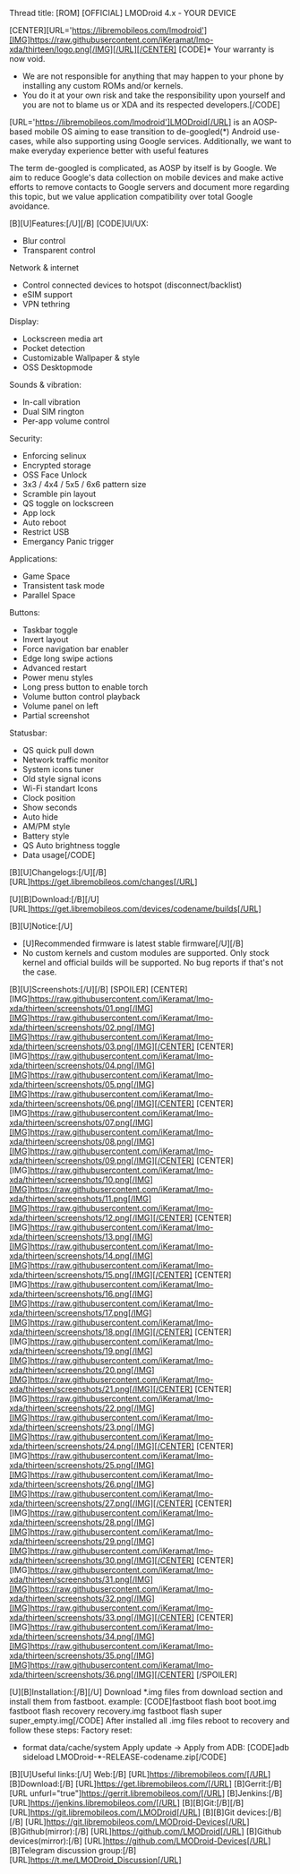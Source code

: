 Thread title: [ROM] [OFFICIAL] LMODroid 4.x - YOUR DEVICE

[CENTER][URL='https://libremobileos.com/lmodroid'][IMG]https://raw.githubusercontent.com/iKeramat/lmo-xda/thirteen/logo.png[/IMG][/URL][/CENTER]
[CODE]* Your warranty is now void.
* We are not responsible for anything that may happen to your phone by installing any custom ROMs and/or kernels.
* You do it at your own risk and take the responsibility upon yourself and you are not to blame us or XDA and its respected developers.[/CODE]

[URL='https://libremobileos.com/lmodroid']LMODroid[/URL] is an AOSP-based mobile OS aiming to ease transition to de-googled(*) Android use-cases, while also supporting using Google services. Additionally, we want to make everyday experience better with useful features

The term de-googled is complicated, as AOSP by itself is by Google. We aim to reduce Google's data collection on mobile devices and make active efforts to remove contacts to Google servers and document more regarding this topic, but we value application compatibility over total Google avoidance.

[B][U]Features:[/U][/B]
[CODE]UI/UX:
- Blur control
- Transparent control

Network & internet
- Control connected devices to hotspot (disconnect/backlist)
- eSIM support
- VPN tethring

Display:
- Lockscreen media art
- Pocket detection
- Customizable Wallpaper & style
- OSS Desktopmode

Sounds & vibration:
- In-call vibration
- Dual SIM rington
- Per-app volume control

Security:
- Enforcing selinux
- Encrypted storage
- OSS Face Unlock
- 3x3 / 4x4 / 5x5 / 6x6 pattern size
- Scramble pin layout
- QS toggle on lockscreen
- App lock
- Auto reboot
- Restrict USB
- Emergancy Panic trigger

Applications:
- Game Space
- Transistent task mode
- Parallel Space

Buttons:
- Taskbar toggle
- Invert layout
- Force navigation bar enabler
- Edge long swipe actions
- Advanced restart
- Power menu styles
- Long press button to enable torch
- Volume button control playback
- Volume panel on left
- Partial screenshot

Statusbar:
- QS quick pull down
- Network traffic monitor
- System icons tuner
- Old style signal icons
- Wi-Fi standart Icons
- Clock position
- Show seconds
- Auto hide
- AM/PM style
- Battery style
- QS Auto brightness toggle
- Data usage[/CODE]

[B][U]Changelogs:[/U][/B]
[URL]https://get.libremobileos.com/changes[/URL]

[U][B]Download:[/B][/U]
[URL]https://get.libremobileos.com/devices/codename/builds[/URL]

[B][U]Notice:[/U]
- [U]Recommended firmware is latest stable firmware[/U][/B]
- No custom kernels and custom modules are supported. Only stock kernel and official builds will be supported. No bug reports if that's not the case.

[B][U]Screenshots:[/U][/B]
[SPOILER]
[CENTER][IMG]https://raw.githubusercontent.com/iKeramat/lmo-xda/thirteen/screenshots/01.png[/IMG][IMG]https://raw.githubusercontent.com/iKeramat/lmo-xda/thirteen/screenshots/02.png[/IMG][IMG]https://raw.githubusercontent.com/iKeramat/lmo-xda/thirteen/screenshots/03.png[/IMG][/CENTER]
[CENTER][IMG]https://raw.githubusercontent.com/iKeramat/lmo-xda/thirteen/screenshots/04.png[/IMG][IMG]https://raw.githubusercontent.com/iKeramat/lmo-xda/thirteen/screenshots/05.png[/IMG][IMG]https://raw.githubusercontent.com/iKeramat/lmo-xda/thirteen/screenshots/06.png[/IMG][/CENTER]
[CENTER][IMG]https://raw.githubusercontent.com/iKeramat/lmo-xda/thirteen/screenshots/07.png[/IMG][IMG]https://raw.githubusercontent.com/iKeramat/lmo-xda/thirteen/screenshots/08.png[/IMG][IMG]https://raw.githubusercontent.com/iKeramat/lmo-xda/thirteen/screenshots/09.png[/IMG][/CENTER]
[CENTER][IMG]https://raw.githubusercontent.com/iKeramat/lmo-xda/thirteen/screenshots/10.png[/IMG][IMG]https://raw.githubusercontent.com/iKeramat/lmo-xda/thirteen/screenshots/11.png[/IMG][IMG]https://raw.githubusercontent.com/iKeramat/lmo-xda/thirteen/screenshots/12.png[/IMG][/CENTER]
[CENTER][IMG]https://raw.githubusercontent.com/iKeramat/lmo-xda/thirteen/screenshots/13.png[/IMG][IMG]https://raw.githubusercontent.com/iKeramat/lmo-xda/thirteen/screenshots/14.png[/IMG][IMG]https://raw.githubusercontent.com/iKeramat/lmo-xda/thirteen/screenshots/15.png[/IMG][/CENTER]
[CENTER][IMG]https://raw.githubusercontent.com/iKeramat/lmo-xda/thirteen/screenshots/16.png[/IMG][IMG]https://raw.githubusercontent.com/iKeramat/lmo-xda/thirteen/screenshots/17.png[/IMG][IMG]https://raw.githubusercontent.com/iKeramat/lmo-xda/thirteen/screenshots/18.png[/IMG][/CENTER]
[CENTER][IMG]https://raw.githubusercontent.com/iKeramat/lmo-xda/thirteen/screenshots/19.png[/IMG][IMG]https://raw.githubusercontent.com/iKeramat/lmo-xda/thirteen/screenshots/20.png[/IMG][IMG]https://raw.githubusercontent.com/iKeramat/lmo-xda/thirteen/screenshots/21.png[/IMG][/CENTER]
[CENTER][IMG]https://raw.githubusercontent.com/iKeramat/lmo-xda/thirteen/screenshots/22.png[/IMG][IMG]https://raw.githubusercontent.com/iKeramat/lmo-xda/thirteen/screenshots/23.png[/IMG][IMG]https://raw.githubusercontent.com/iKeramat/lmo-xda/thirteen/screenshots/24.png[/IMG][/CENTER]
[CENTER][IMG]https://raw.githubusercontent.com/iKeramat/lmo-xda/thirteen/screenshots/25.png[/IMG][IMG]https://raw.githubusercontent.com/iKeramat/lmo-xda/thirteen/screenshots/26.png[/IMG][IMG]https://raw.githubusercontent.com/iKeramat/lmo-xda/thirteen/screenshots/27.png[/IMG][/CENTER]
[CENTER][IMG]https://raw.githubusercontent.com/iKeramat/lmo-xda/thirteen/screenshots/28.png[/IMG][IMG]https://raw.githubusercontent.com/iKeramat/lmo-xda/thirteen/screenshots/29.png[/IMG][IMG]https://raw.githubusercontent.com/iKeramat/lmo-xda/thirteen/screenshots/30.png[/IMG][/CENTER]
[CENTER][IMG]https://raw.githubusercontent.com/iKeramat/lmo-xda/thirteen/screenshots/31.png[/IMG][IMG]https://raw.githubusercontent.com/iKeramat/lmo-xda/thirteen/screenshots/32.png[/IMG][IMG]https://raw.githubusercontent.com/iKeramat/lmo-xda/thirteen/screenshots/33.png[/IMG][/CENTER]
[CENTER][IMG]https://raw.githubusercontent.com/iKeramat/lmo-xda/thirteen/screenshots/34.png[/IMG][IMG]https://raw.githubusercontent.com/iKeramat/lmo-xda/thirteen/screenshots/35.png[/IMG][IMG]https://raw.githubusercontent.com/iKeramat/lmo-xda/thirteen/screenshots/36.png[/IMG][/CENTER]
[/SPOILER]

[U][B]Installation:[/B][/U]
Download *.img files from download section and install them from fastboot.
example:
[CODE]fastboot flash boot boot.img
fastboot flash recovery recovery.img
fastboot flash super super_empty.img[/CODE]
After installed all .img files reboot to recovery and follow these steps:
Factory reset:
- format data/cache/system
Apply update -> Apply from ADB:
[CODE]adb sideload LMODroid-*-RELEASE-codename.zip[/CODE]

[B][U]Useful links:[/U]
Web:[/B] [URL]https://libremobileos.com/[/URL]
[B]Download:[/B] [URL]https://get.libremobileos.com/[/URL]
[B]Gerrit:[/B][URL unfurl="true"]https://gerrit.libremobileos.com/[/URL]
[B]Jenkins:[/B] [URL]https://jenkins.libremobileos.com/[/URL]
[B][B]Git:[/B][/B] [URL]https://git.libremobileos.com/LMODroid[/URL]
[B][B]Git devices:[/B][/B] [URL]https://git.libremobileos.com/LMODroid-Devices[/URL]
[B]Github(mirror):[/B] [URL]https://github.com/LMODroid[/URL]
[B]Github devices(mirror):[/B] [URL]https://github.com/LMODroid-Devices[/URL]
[B]Telegram discussion group:[/B] [URL]https://t.me/LMODroid_Discussion[/URL]